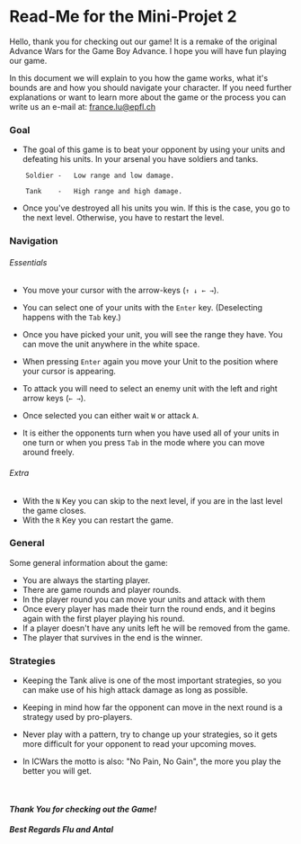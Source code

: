 # Read-Me for the Mini-Projet 2
Hello, thank you for checking out our game! It is a remake of the 
original Advance Wars for the Game Boy Advance. I hope you will have fun 
playing our game. 

In this document we will explain to you how the game works, what it's 
bounds are and how you should navigate your character. 
If you need further explanations or want to learn more about the game or the 
process you can write us an e-mail at: france.lu@epfl.ch

### Goal

- The goal of this game is to beat your opponent by using your units and defeating his units. In your arsenal you have soldiers and tanks.

```
    Soldier -   Low range and low damage.
    
    Tank    -   High range and high damage.
```

- Once you've destroyed all his units you win. If this is the case, you go to the next level. Otherwise, you have to restart
the level. 


### Navigation
###### Essentials

- You move your cursor with the arrow-keys (```↑ ↓ ← →```).

- You can select one of your units with the ```Enter``` key. (Deselecting happens with the ```Tab``` key.)

- Once you have picked your unit, you will see the range they have. You can move the unit anywhere in the white space.

- When pressing ```Enter``` again you move your Unit to the position where your cursor is appearing.

- To attack you will need to select an enemy unit with the left and right arrow keys (```← →```).

- Once selected you can either wait ```W``` or attack ```A```.

- It is either the opponents turn when you have used all of your units in one turn or when 
you press ```Tab``` in the mode where you can move around freely.


###### Extra

- With the ```N``` Key you can skip to the next level, if you are in the last level the game closes.
- With the ```R``` Key you can restart the game.


### General

Some general information about the game:
- You are always the starting player.
- There are game rounds and player rounds.
- In the player round you can move your units and attack with them
- Once every player has made their turn the round ends, and it begins again with the first player playing his round.
- If a player doesn't have any units left he will be removed from the game.
- The player that survives in the end is the winner.

### Strategies

- Keeping the Tank alive is one of the most important strategies, so you can make use of his high attack damage
as long as possible.

- Keeping in mind how far the opponent can move in the next round is a strategy used by pro-players.

- Never play with a pattern, try to change up your strategies, so it gets more difficult for your opponent to 
read your upcoming moves.

- In ICWars the motto is also: "No Pain, No Gain", the more you play the better you will get. 

&nbsp;
#### ***Thank You for checking out the Game!***
#### ***Best Regards ___Flu___ and ___Antal___***

